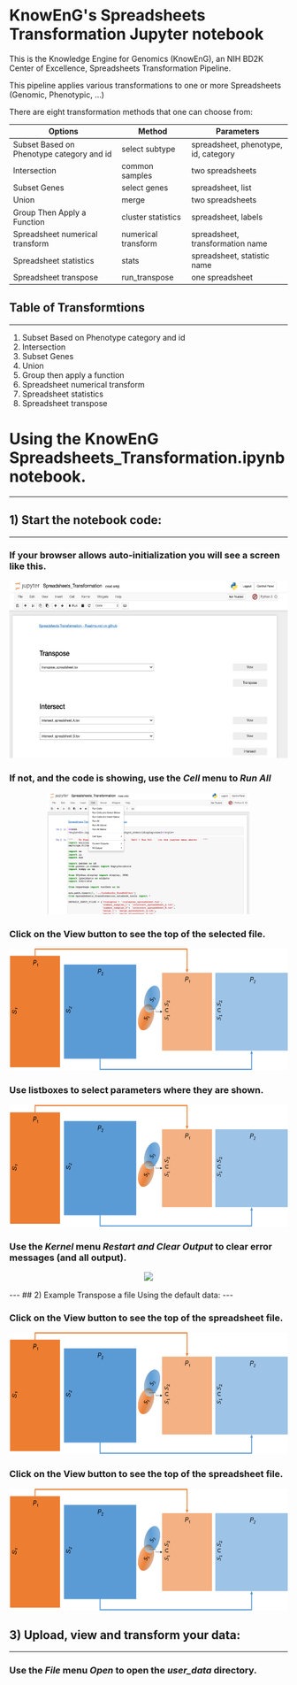 # KnowEnG's Spreadsheets Transformation Jupyter notebook

This is the Knowledge Engine for Genomics (KnowEnG), an NIH BD2K Center of Excellence, Spreadsheets Transformation Pipeline.

This pipeline applies various transformations to one or more Spreadsheets (Genomic, Phenotypic, ...)

There are eight transformation methods that one can choose from:

| **Options**                                      | **Method**                           | **Parameters**       |
| ------------------------------------------------ | -------------------------------------| -------------------- |
| Subset Based on Phenotype category and id        | select subtype                 | spreadsheet, phenotype, id, category|
| Intersection                                     | common samples                       | two spreadsheets     |
| Subset Genes                                     | select genes                         | spreadsheet, list     |
| Union                                            | merge                                | two spreadsheets     |
| Group Then Apply a Function                      | cluster statistics                   | spreadsheet, labels   |
| Spreadsheet numerical transform                  | numerical transform            | spreadsheet, transformation name|
| Spreadsheet statistics                           | stats                          | spreadsheet, statistic name|
| Spreadsheet transpose                            | run_transpose                        | one spreadsheet |

## Table of Transformtions
---
1. Subset Based on Phenotype category and id
2. Intersection
3. Subset Genes
4. Union
5. Group then apply a function
6. Spreadsheet numerical transform
7. Spreadsheet statistics
8. Spreadsheet transpose

# Using the KnowEnG Spreadsheets_Transformation.ipynb notebook.
 ---
## 1) Start the notebook code:
 ---
 
### If your browser allows auto-initialization you will see a screen like this.
<p align="center">
  <img  src="../data/images/initialized_cells.png" height=320>
</p>

### If not, and the code is showing, use the _Cell_ menu to _Run All_
<p align="center">
  <img  src="../data/images/uninitialized_cells.png" height=220>
</p>

### Click on the **View** button to see the top of the selected file.
<p align="center">
  <img  src="../data/images/Intersection.png" height=220>
</p>

### Use listboxes to select parameters where they are shown.
<p align="center">
  <img  src="../data/images/Intersection.png" height=220>
</p>

### Use the _Kernel_ menu _Restart and Clear Output_ to clear error messages (and all output).

<p align="center">
  <img  src="../data/images/select_restart.png" height=220>
</p>
 ---
## 2) Example Transpose a file Using the default data:
 ---

### Click on the **View** button to see the top of the spreadsheet file.
<p align="center">
  <img  src="../data/images/Intersection.png" height=220>
</p>

### Click on the **View** button to see the top of the spreadsheet file.
<p align="center">
  <img  src="../data/images/Intersection.png" height=220>
</p>

## 3) Upload, view and transform your data:
 ---


### Use the _File_ menu _Open_ to open the _user_data_ directory.

